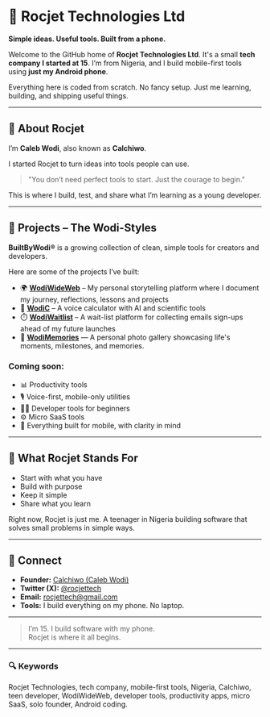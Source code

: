 # 🚀 Rocjet Technologies Ltd

**Simple ideas. Useful tools. Built from a phone.**

Welcome to the GitHub home of **Rocjet Technologies Ltd**. It's a small **tech company I started at 15**. I’m from Nigeria, and I build mobile-first tools using **just my Android phone**.

Everything here is coded from scratch. No fancy setup. Just me learning, building, and shipping useful things.

---

## 🧠 About Rocjet

I’m **Caleb Wodi**, also known as **Calchiwo**.

I started Rocjet to turn ideas into tools people can use.

> "You don’t need perfect tools to start. Just the courage to begin."

This is where I build, test, and share what I’m learning as a young developer.

---

## 🧩 Projects – The Wodi-Styles

**BuiltByWodi®** is a growing collection of clean, simple tools for creators and developers.

Here are some of the projects I’ve built:

- 🌍 [**WodiWideWeb**](https://wodiwideweb.netlify.app) – My personal storytelling platform where I document my journey, reflections, lessons and projects
- 🧮 [**WodiC**](https://wodic.netlify.app) – A voice calculator with AI and scientific tools   
- ⏱️ [**WodiWaitlist**](https://WodiWaitlist.netlify.app) – A wait-list platform for collecting emails sign-ups ahead of my future launches
- 📸 [**WodiMemories**](https://wodimemories.netlify.app) — A personal photo gallery showcasing life's moments, milestones, and memories.

### Coming soon:

- 📊 Productivity tools  
- 🎙️ Voice-first, mobile-only utilities  
- 🧑‍💻 Developer tools for beginners  
- ⚙️ Micro SaaS tools  
- 📱 Everything built for mobile, with clarity in mind

---

## 🎯 What Rocjet Stands For

- Start with what you have  
- Build with purpose  
- Keep it simple  
- Share what you learn

Right now, Rocjet is just me. A teenager in Nigeria building software that solves small problems in simple ways.

---

## 🔗 Connect

- **Founder:** [Calchiwo (Caleb Wodi)](https://github.com/calchiwo)  
- **Twitter (X):** [@rocjettech](https://x.com/rocjettech)  
- **Email:** rocjettech@gmail.com  
- **Tools:** I build everything on my phone. No laptop.

---

> I’m 15. I build software with my phone.  
> Rocjet is where it all begins.

---

### 🔍 Keywords

Rocjet Technologies, tech company, mobile-first tools, Nigeria, Calchiwo, teen developer, WodiWideWeb, developer tools, productivity apps, micro SaaS, solo founder, Android coding.
